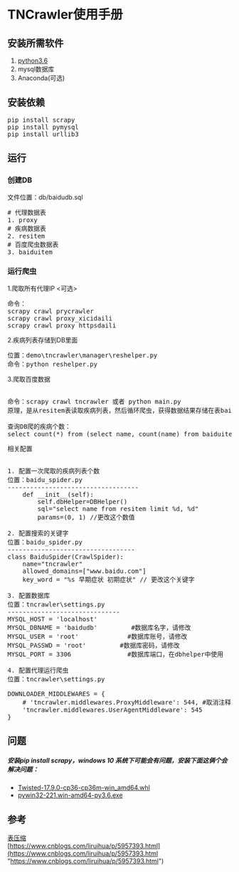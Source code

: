 # TNCrawler使用手册

## 安装所需软件
1. [python3.6](https://www.python.org/ftp/python/3.6.4/python-3.6.4-amd64.exe)
2. mysql数据库
3. Anaconda(可选)

## 安装依赖
<pre>
pip install scrapy
pip install pymysql
pip install urllib3
</pre>


## 运行
### 创建DB
文件位置：db/baidudb.sql
<pre>
# 代理数据表
1. proxy
# 疾病数据表
2. resitem
# 百度爬虫数据表
3. baiduitem
</pre>

### 运行爬虫
1.爬取所有代理IP <可选>

<pre>
命令：
scrapy crawl prycrawler
scrapy crawl proxy_xicidaili
scrapy crawl proxy_httpsdaili
</pre>

2.疾病列表存储到DB里面
<pre>
位置：demo\tncrawler\manager\reshelper.py
命令：python reshelper.py
</pre>

3.爬取百度数据
<pre>

命令：scrapy crawl tncrawler 或者 python main.py
原理，是从resitem表读取疾病列表，然后循环爬虫，获得数据结果存储在表baiduitem中。

查询DB爬的疾病个数：
select count(*) from (select name, count(name) from baiduitem group by name) as su;
</pre>
相关配置
<pre>

1. 配置一次爬取的疾病列表个数
位置：baidu_spider.py
-----------------------------------
    def __init__(self):
        self.dbHelper=DBHelper()
        sql="select name from resitem limit %d, %d"
        params=(0, 1) //更改这个数值

2. 配置搜索的关键字
位置：baidu_spider.py
----------------------------------
class BaiduSpider(CrawlSpider):
    name="tncrawler"
    allowed_domains=["www.baidu.com"]
    key_word = "%s 早期症状 初期症状" // 更改这个关键字

3. 配置数据库
位置：tncrawler\settings.py
------------------------------
MYSQL_HOST = 'localhost'
MYSQL_DBNAME = 'baidudb'         #数据库名字，请修改
MYSQL_USER = 'root'             #数据库账号，请修改
MYSQL_PASSWD = 'root'         #数据库密码，请修改
MYSQL_PORT = 3306               #数据库端口，在dbhelper中使用

4. 配置代理运行爬虫
位置：tncrawler\settings.py

DOWNLOADER_MIDDLEWARES = {
    # 'tncrawler.middlewares.ProxyMiddleware': 544, #取消注释，就可以用代理了
    'tncrawler.middlewares.UserAgentMiddleware': 545
}
</pre>

## 问题

##### 安装pip install scrapy，windows 10 系统下可能会有问题，安装下面这俩个会解决问题：

- [Twisted-17.9.0-cp36-cp36m-win_amd64.whl](https://download.lfd.uci.edu/pythonlibs/gjr6o2id/Twisted-17.9.0-cp36-cp36m-win_amd64.whl)   
- [pywin32-221.win-amd64-py3.6.exe](https://nchc.dl.sourceforge.net/project/pywin32/pywin32/Build%20221/pywin32-221.win-amd64-py3.6.exe)


## 参考

[表压缩](https://www.qcloud.com/community/article/876100)  
[https://www.cnblogs.com/liruihua/p/5957393.html](https://www.cnblogs.com/liruihua/p/5957393.html "https://www.cnblogs.com/liruihua/p/5957393.html")
